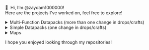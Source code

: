 👋 ‏‏‎ ‎Hi, I’m @zaydam1000000!  
Here are the projects I've worked on, feel free to explore!

<details>
  <summary>Multi-Function Datapacks (more than one change in drops/crafts)</summary>
  
  [QOL Recycling and Crafting Pack](https://github.com/zaydam1000000/qol_recycling_crafting_pack "QOL Recycling and Crafting Pack")  
  [Craftable Ores](https://github.com/zaydam1000000/craftable_ores "Craftable Ores")  
  [Dirt to Netherite Items](https://github.com/zaydam1000000/dirt_to_netherite_items "Dirt to Netherite Items")  
  [Resource Block to Resource Block](https://github.com/zaydam1000000/resource_block_to_resource_block "Resource Block to Resource Block")  
  [Resource to Resource Block](https://github.com/zaydam1000000/resource_to_resource_block "Resource to Resource Block")
  [Furnaces to Cobblestone](https://github.com/zaydam1000000/furnaces_to_cobble "Furnaces to Cobblestone")  
  [Auto-Smelted Ores](https://github.com/zaydam1000000/autosmelted_ores "Auto-Smelted Ores")  
  [Oak Logs drop OP Items](https://github.com/zaydam1000000/oak_logs_drop_op_items "Oak Logs drop OP Items")  
</details>

<details>
  <summary>Simple Datapacks (one change in drops/crafts)</summary>
  
  [Smelt Blaze Powder to Blaze Rod](https://github.com/zaydam1000000/smelt_blaze_powder_to_blaze_rod "Smelt Blaze Powder to Blaze Rod")  
  [Craftable End Portal Frame](https://github.com/zaydam1000000/craftable_end_portal_frame "Craftable End Portal Frame")  
  [Craftable Totem of Undying](https://github.com/zaydam1000000/craftable_totem_of_undying "Craftable Totem of Undying")  
  [Craftable Nether Star](https://github.com/zaydam1000000/craftable_nether_star "Craftable Nether Star")  
  [Craftable Bee Spawn Egg](https://github.com/zaydam1000000/craftable_bee_spawn_egg "Craftable Bee Spawn Egg")  
  [Craftable Grass Blocks](https://github.com/zaydam1000000/craftable_grass_blocks "Craftable Grass Blocks")  
  [Wool to String](https://github.com/zaydam1000000/wool_to_string "Wool to String")  
</details>

<details>
  <summary>Maps</summary>
  
  [Diamond Shovel Pixel Art](https://github.com/zaydam1000000/diamond_shovel_pixel_art_map "Diamond Shovel Pixel Art")  
</details>

I hope you enjoyed looking through my repositories!
